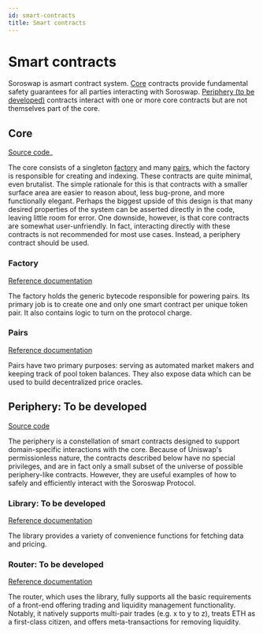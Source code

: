 ```yaml
---
id: smart-contracts
title: Smart contracts
---
```


# Smart contracts

Soroswap is asmart contract system. [Core](03-smart-contracts.md#core) contracts provide fundamental safety guarantees for all parties interacting with Soroswap. [Periphery (to be developed)](03-smart-contracts.md#periphery) contracts interact with one or more core contracts but are not themselves part of the core.

## Core

[Source code](https://github.com/soroswap/core)\_

The core consists of a singleton [factory](03-smart-contracts.md#factory) and many [pairs](03-smart-contracts.md#pairs), which the factory is responsible for creating and indexing. These contracts are quite minimal, even brutalist. The simple rationale for this is that contracts with a smaller surface area are easier to reason about, less bug-prone, and more functionally elegant. Perhaps the biggest upside of this design is that many desired properties of the system can be asserted directly in the code, leaving little room for error. One downside, however, is that core contracts are somewhat user-unfriendly. In fact, interacting directly with these contracts is not recommended for most use cases. Instead, a periphery contract should be used.

### Factory

[Reference documentation](../../old\_docusaurus/docs/reference/smart-contracts/factory/)

The factory holds the generic bytecode responsible for powering pairs. Its primary job is to create one and only one smart contract per unique token pair. It also contains logic to turn on the protocol charge.

### Pairs

[Reference documentation](../../old\_docusaurus/docs/reference/smart-contracts/pair/)

Pairs have two primary purposes: serving as automated market makers and keeping track of pool token balances. They also expose data which can be used to build decentralized price oracles.

## Periphery: To be developed

[Source code](https://github.com/soroswap/)

The periphery is a constellation of smart contracts designed to support domain-specific interactions with the core. Because of Uniswap's permissionless nature, the contracts described below have no special privileges, and are in fact only a small subset of the universe of possible periphery-like contracts. However, they are useful examples of how to safely and efficiently interact with the Soroswap Protocol.

### Library: To be developed

[Reference documentation](../../old\_docusaurus/docs/reference/smart-contracts/library/)

The library provides a variety of convenience functions for fetching data and pricing.

### Router: To be developed

[Reference documentation](../../old\_docusaurus/docs/reference/smart-contracts/router-02/)

The router, which uses the library, fully supports all the basic requirements of a front-end offering trading and liquidity management functionality. Notably, it natively supports multi-pair trades (e.g. x to y to z), treats ETH as a first-class citizen, and offers meta-transactions for removing liquidity.
